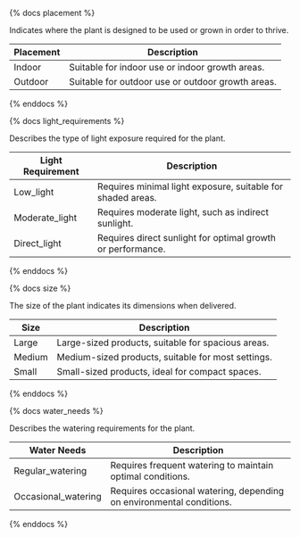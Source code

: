 {% docs placement %}

Indicates where the plant is designed to be used or grown in order to thrive.

| Placement | Description                                      |
|-----------|--------------------------------------------------|
| Indoor    | Suitable for indoor use or indoor growth areas.  |
| Outdoor   | Suitable for outdoor use or outdoor growth areas.|

{% enddocs %}



{% docs light_requirements %}

Describes the type of light exposure required for the plant.

| Light Requirement  | Description                                                     |
|--------------------|-----------------------------------------------------------------|
| Low_light          | Requires minimal light exposure, suitable for shaded areas.     |
| Moderate_light     | Requires moderate light, such as indirect sunlight.             |
| Direct_light       | Requires direct sunlight for optimal growth or performance.     |

{% enddocs %}




{% docs size %}

The size of the plant indicates its dimensions when delivered.

| Size   | Description                                        |
|--------|----------------------------------------------------|
| Large  | Large-sized products, suitable for spacious areas. |
| Medium | Medium-sized products, suitable for most settings. |
| Small  | Small-sized products, ideal for compact spaces.    |

{% enddocs %}



{% docs water_needs %}

Describes the watering requirements for the plant.

| Water Needs         | Description                                                           |
|---------------------|-----------------------------------------------------------------------|
| Regular_watering    | Requires frequent watering to maintain optimal conditions.            |
| Occasional_watering | Requires occasional watering, depending on environmental conditions.  |

{% enddocs %}
